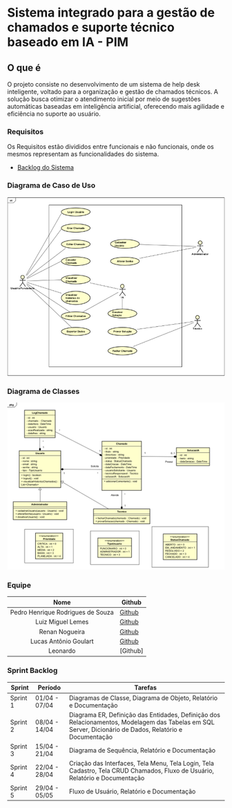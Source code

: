 # Sistema integrado para a gestão de chamados e suporte técnico baseado em IA - PIM 


## O que é
O projeto consiste no desenvolvimento de um sistema de help desk inteligente, voltado para a organização e gestão de chamados técnicos. A solução busca otimizar o atendimento inicial por meio de sugestões automáticas baseadas em inteligência artificial, oferecendo mais agilidade e eficiência no suporte ao usuário.


### Requisitos
Os Requisitos estão divididos entre funcionais e não funcionais, onde os mesmos representam as funcionalidades do sistema.

- [Backlog do Sistema](Backlog.md)
    
### Diagrama de Caso de Uso
[![Diagrama de Caso de Uso](https://github.com/PedroRSouza0/PIM3/blob/main/Caso_De_Uso.png?raw=true)](https://github.com/PedroRSouza0/PIM3/blob/main/DiagramaProjeto.asta)

### Diagrama de Classes
![Diagrama de Classes](https://github.com/PedroRSouza0/PIM3/blob/main/diagramaclasses.png)


### Equipe

| Nome | Github |
|:------:|--------|
| Pedro Henrique Rodrigues de Souza | [Github](https://github.com/PedroRSouza0) | (Product Owner)
| Luiz Miguel Lemes | [Github](https://github.com/manopassaro) | (Scrum Master)
| Renan Nogueira | [Github](https://github.com/renanrnk) | (Dev Team)
| Lucas Antônio Goulart | [Github](https://github.com/LucasAntonioGS) | (Dev Team)
| Leonardo | [Github] | (Dev Team)


### Sprint Backlog

| Sprint    | Período           | Tarefas                                                                                                  |
|-----------|-------------------|----------------------------------------------------------------------------------------------------------|
| Sprint 1  | 01/04 - 07/04      | Diagramas de Classe, Diagrama de Objeto, Relatório e Documentação                                       |
| Sprint 2  | 08/04 - 14/04      | Diagrama ER, Definição das Entidades, Definição dos Relacionamentos, Modelagem das Tabelas em SQL Server, Dicionário de Dados, Relatório e Documentação              
| Sprint 3  | 15/04 - 21/04      | Diagrama de Sequência, Relatório e Documentação |
| Sprint 4  | 22/04 - 28/04      | Criação das Interfaces, Tela Menu, Tela Login, Tela Cadastro, Tela CRUD Chamados, Fluxo de Usuário, Relatório e Documentação |
| Sprint 5  | 29/04 - 05/05      | Fluxo de Usuário, Relatório e Documentação                                                               |

